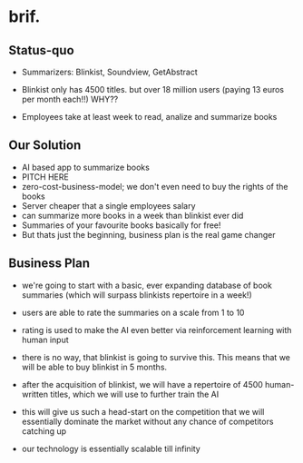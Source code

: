 # brif.

## Status-quo

- Summarizers: Blinkist, Soundview, GetAbstract

- Blinkist only has 4500 titles. but over 18 million users (paying 13 euros per month each!!) WHY??

- Employees take at least week to read, analize and summarize books

## Our Solution

- AI based app to summarize books
- PITCH HERE
- zero-cost-business-model; we don't even need to buy the rights of the books
- Server cheaper that a single employees salary
- can summarize more books in a week than blinkist ever did
- Summaries of your favourite books basically for free! 
- But thats just the beginning, business plan is the real game changer

## Business Plan
-  we're going to start with a basic, ever expanding database of book summaries (which will surpass blinkists repertoire in a week!)
- users are able to rate the summaries on a scale from 1 to 10
- rating is used to make the AI even better via reinforcement learning with human input
- there is no way, that blinkist is going to survive this. This means that we will be able to buy blinkist in 5 months.
- after the acquisition of blinkist, we will have a repertoire of 4500 human-written titles, which we will use to further train the AI

- this will give us such a head-start on the competition that we will essentially dominate the market without any chance of competitors catching up
- our technology is essentially scalable till infinity 
